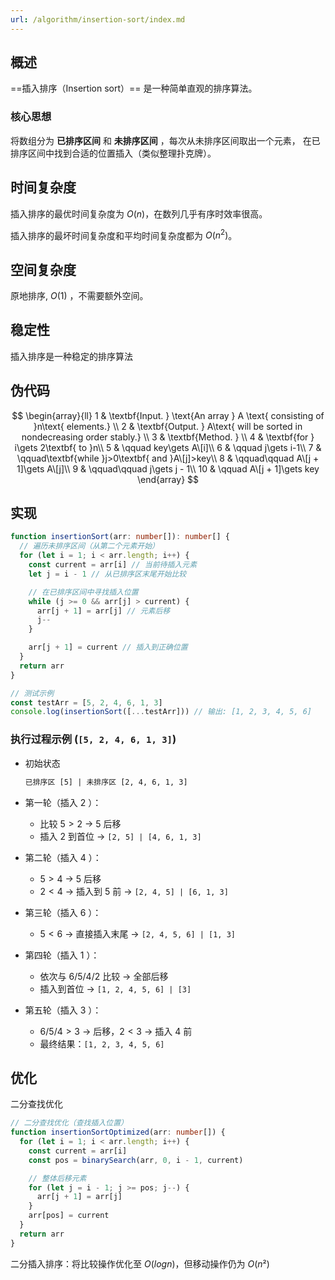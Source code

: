 ```yaml
---
url: /algorithm/insertion-sort/index.md
---
```

## 概述

\==插入排序（Insertion sort）== 是一种简单直观的排序算法。

### 核心思想

将数组分为 **已排序区间** 和 **未排序区间** ，每次从未排序区间取出一个元素，
在已排序区间中找到合适的位置插入（类似整理扑克牌）。

## 时间复杂度

插入排序的最优时间复杂度为 $O(n)$，在数列几乎有序时效率很高。

插入排序的最坏时间复杂度和平均时间复杂度都为 $O(n^2)$。

## 空间复杂度

原地排序, $O(1)$ ，不需要额外空间。

## 稳定性

插入排序是一种稳定的排序算法

## 伪代码

$$
\begin{array}{ll}
1 & \textbf{Input. } \text{An array } A \text{ consisting of }n\text{ elements.} \\
2 & \textbf{Output. } A\text{ will be sorted in nondecreasing order stably.} \\
3 & \textbf{Method. }  \\
4 & \textbf{for } i\gets 2\textbf{ to }n\\
5 & \qquad key\gets A\[i]\\
6 & \qquad j\gets i-1\\
7 & \qquad\textbf{while }j>0\textbf{ and }A\[j]>key\\
8 & \qquad\qquad A\[j + 1]\gets A\[j]\\
9 & \qquad\qquad j\gets j - 1\\
10 & \qquad A\[j + 1]\gets key
\end{array}
$$

## 实现

```ts
function insertionSort(arr: number[]): number[] {
  // 遍历未排序区间（从第二个元素开始）
  for (let i = 1; i < arr.length; i++) {
    const current = arr[i] // 当前待插入元素
    let j = i - 1 // 从已排序区末尾开始比较

    // 在已排序区间中寻找插入位置
    while (j >= 0 && arr[j] > current) {
      arr[j + 1] = arr[j] // 元素后移
      j--
    }

    arr[j + 1] = current // 插入到正确位置
  }
  return arr
}

// 测试示例
const testArr = [5, 2, 4, 6, 1, 3]
console.log(insertionSort([...testArr])) // 输出: [1, 2, 3, 4, 5, 6]
```

### 执行过程示例 (`[5, 2, 4, 6, 1, 3]`)

* 初始状态

  ```txt
  已排序区 [5] | 未排序区 [2, 4, 6, 1, 3]
  ```

* 第一轮（插入 $2$ ）：

  * 比较 $5 > 2$ → $5$ 后移
  * 插入 $2$ 到首位 → `[2, 5] | [4, 6, 1, 3]`

* 第二轮（插入 $4$ ）：

  * $5 > 4$ → $5$ 后移
  * $2 < 4$ → 插入到 $5$ 前 → `[2, 4, 5] | [6, 1, 3]`

* 第三轮（插入 $6$ ）：

  * $5 < 6$ → 直接插入末尾 → `[2, 4, 5, 6] | [1, 3]`

* 第四轮（插入 $1$ ）：

  * 依次与 $6/5/4/2$ 比较 → 全部后移
  * 插入到首位 → `[1, 2, 4, 5, 6] | [3]`

* 第五轮（插入 $3$ ）：

  * $6/5/4 > 3$ → 后移，$2 < 3$ → 插入 $4$ 前
  * 最终结果：`[1, 2, 3, 4, 5, 6]`

## 优化

二分查找优化

```ts
// 二分查找优化（查找插入位置）
function insertionSortOptimized(arr: number[]) {
  for (let i = 1; i < arr.length; i++) {
    const current = arr[i]
    const pos = binarySearch(arr, 0, i - 1, current)

    // 整体后移元素
    for (let j = i - 1; j >= pos; j--) {
      arr[j + 1] = arr[j]
    }
    arr[pos] = current
  }
  return arr
}
```

二分插入排序：将比较操作优化至 $O(log n)$，但移动操作仍为 $O(n²)$
